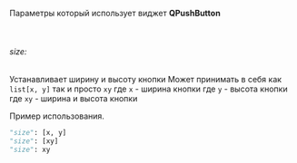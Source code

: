 Параметры который использует виджет **QPushButton**

&nbsp;
###### size:
Устанавливает ширину и высоту кнопки
Может принимать в себя как `list[x, y]` так и просто `xy`
где `x` - ширина кнопки
где `y` - высота кнопки
где `xy` - ширина и высота кнопки

Пример использования.
```python
"size": [x, y]
"size": [xy]
"size": xy
```